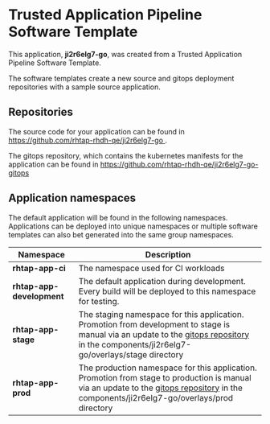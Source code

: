 # Trusted Application Pipeline Software Template

This application, **ji2r6elg7-go**, was created from a Trusted Application Pipeline Software Template.

The software templates create a new source and gitops deployment repositories with a sample source application. 

## Repositories

The source code for your application can be found in [https://github.com/rhtap-rhdh-qe/ji2r6elg7-go ](https://github.com/rhtap-rhdh-qe/ji2r6elg7-go ).
 
The gitops repository, which contains the kubernetes manifests for the application can be found in 
[https://github.com/rhtap-rhdh-qe/ji2r6elg7-go-gitops ](https://github.com/rhtap-rhdh-qe/ji2r6elg7-go-gitops ) 

## Application namespaces 

The default application will be found in the following namespaces. Applications can be deployed into unique namespaces or multiple software templates can also bet generated into the same group namespaces.  

|  Namespace   |  Description   |  
| -------- | -------- |
| **rhtap-app-ci** | The namespace used for CI workloads |
| **rhtap-app-development** | The default application during development. Every build will be deployed to this namespace for testing. |
| **rhtap-app-stage** | The staging namespace for this application. Promotion from development to stage is manual via an update to the [gitops repository](https://github.com/rhtap-rhdh-qe/ji2r6elg7-go-gitops ) in the components/ji2r6elg7-go/overlays/stage directory |
| **rhtap-app-prod** | The production namespace for this application. Promotion from stage to production is manual via an update to the [gitops repository](https://github.com/rhtap-rhdh-qe/ji2r6elg7-go-gitops ) in the components/ji2r6elg7-go/overlays/prod directory |